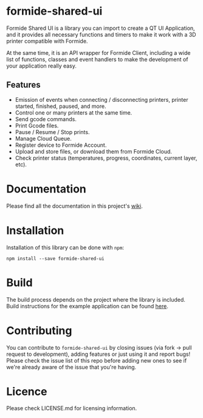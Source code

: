 # formide-shared-ui
Formide Shared UI is a library you can import to create a QT UI Application, and it provides all necessary functions and timers to make it work with a 3D printer compatible with Formide.

At the same time, it is an API wrapper for Formide Client, including a wide list of functions, classes and event handlers to make the development of your application really easy.

## Features
* Emission of events when connecting / disconnecting printers, printer started, finished, paused, and more.
* Control one or many printers at the same time.
* Send gcode commands.
* Print Gcode files.
* Pause / Resume / Stop prints.
* Manage Cloud Queue.
* Register device to Formide Account.
* Upload and store files, or download them from Formide Cloud.
* Check printer status (temperatures, progress, coordinates, current layer, etc).

# Documentation
Please find all the documentation in this project's [wiki](https://github.com/PRINTR3D/formide-shared-ui/wiki).

# Installation
Installation of this library can be done with `npm`:
```
npm install --save formide-shared-ui
```

# Build
The build process depends on the project where the library is included.
Build instructions for the example application can be found [here](https://github.com/PRINTR3D/formide-shared-ui/wiki/Build-example-interface).

# Contributing
You can contribute to `formide-shared-ui` by closing issues (via fork -> pull request to development), adding features or just using it and report bugs!
Please check the issue list of this repo before adding new ones to see if we're already aware of the issue that you're having.

# Licence
Please check LICENSE.md for licensing information.

